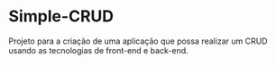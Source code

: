 # Simple-CRUD
Projeto para a criação de uma aplicação que possa realizar um CRUD usando as tecnologias de front-end e back-end.
